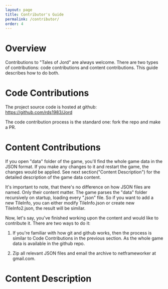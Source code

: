```yaml
---
layout: page
title: Contributor's Guide
permalink: /contributor/
order: 4
---
```


# Overview
Contributions to "Tales of Jord" are always welcome. There are two types of contributions: code contributions and content contributions.
This guide describes how to do both.

# Code Contributions
The project source code is hosted at github: <https://github.com/rds1983/Jord>

The code contribution process is the standard one: fork the repo and make a PR.

# Content Contributions
If you open "data" folder of the game, you'll find the whole game data in the JSON format. If you make any changes to it and restart the game, 
the changes would be applied. See next section("Content Description") for the detailed description of the game data content.

It's important to note, that there's no difference on how JSON files are named. Only their content matter. The game parses the "data" folder recursively
on startup, loading every ".json" file. So if you want to add a new TileInfo, you can either modify TileInfo.json or create new TileInfo2.json, the result 
will be similar.

Now, let's say, you've finished working upon the content and would like to contribute it.
There are two ways to do it:
1. If you're familiar with how git and github works, then the process is similar to Code Contributions in the previous section. As the whole game data is 
available in the github repo.

2. Zip all relevant JSON files and email the archive to netframeworker at gmail.com.

# Content Description
